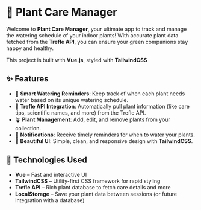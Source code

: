# 🌿 Plant Care Manager

Welcome to **Plant Care Manager**, your ultimate app to track and manage the watering schedule of your indoor plants! With accurate plant data fetched from the **Trefle API**, you can ensure your green companions stay happy and healthy. 

This project is built with **Vue.js**, styled with **TailwindCSS**

## ✨ Features

- 📅 **Smart Watering Reminders**: Keep track of when each plant needs water based on its unique watering schedule.
- 🌱 **Trefle API Integration**: Automatically pull plant information (like care tips, scientific names, and more) from the Trefle API.
- 🪴 **Plant Management**: Add, edit, and remove plants from your collection.
- 🔔 **Notifications**: Receive timely reminders for when to water your plants.
- 🎨 **Beautiful UI**: Simple, clean, and responsive design with **TailwindCSS**.

## 🚀 Technologies Used

- **Vue** – Fast and interactive UI
- **TailwindCSS** – Utility-first CSS framework for rapid styling
- **Trefle API** – Rich plant database to fetch care details and more
- **LocalStorage** – Save your plant data between sessions (or future integration with a database)
